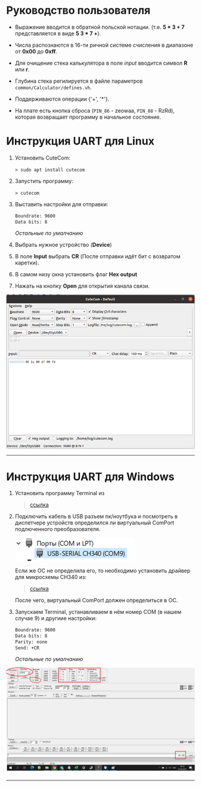 
# Руководство пользователя

- Выражение вводится в обратной польской нотации. (т.е. **5 * 3 + 7** представляется в виде **5 3 * 7 +**).

- Числа распознаются в 16-ти ричной системе счисления в диапазоне от **0x00** до **0xff**.

- Для очищение стека калькулятора в поле *input* вводится символ **R** или **r**.

- Глубина стека регилируется в файле параметров `common/Calculator/defines.vh`.

- Поддерживаются операции {'+', '*'}.

- На плате есть кнопка сброса (`PIN_86` - zeowaa, `PIN_88` - RzRd), которая возвращает программу в начальное состояние.

# Инструкция UART для Linux

1. Установить СuteСom:

    `> sudo apt install cutecom`

2. Запустить программу:

    `> cutecom`

3. Выставить настройки для отправки:

    ``` text
    Boundrate: 9600
    Data bits: 8
    ```

    *Остальные по умалчанию*

4. Выбрать нужное устройство (**Device**)

5. В поле **Input** выбрать **CR** (После отправки идёт бит с возвратом каретки).

6. В самом низу окна установить флаг **Hex output**

7. Нажать на кнопку **Open**  для открытия канала связи.

![CuteCome](.pictures/CuteCome.png)

---

# Инструкция UART для Windows

1. Установить программу Terminal из

    >[ссылка](https://github.com/DigitalDesignSchool/2021dev/tree/main/Innopolis%20University/fpga_calculator_with_uart/programs "Terminal")

2. Подключить кабель в USB разъем пк/ноутбука и посмотреть в диспетчере устройств определился ли виртуальный ComPort подлюченного преобразователя.

    ![windows_COM](.pictures/windows_COM.png)

    Если же ОС не определила его, то необходимо установить драйвер для микросхемы CH340 из:

    >[ссылка](https://github.com/DigitalDesignSchool/2021dev/tree/main/Innopolis%20University/fpga_calculator_with_uart/programs "CH340")

    После чего, виртуальный ComPort должен определиться в ОС.

3. Запускаем Terminal, устанавливаем в нём номер COM (в нашем случае 9) и другиие настройки:

    ``` text
    Boundrate: 9600
    Data bits: 8
    Parity: none
    Send: +CR
    ```

    *Остальные по умалчанию*

![Terminal](.pictures/Terminal.png)

---

